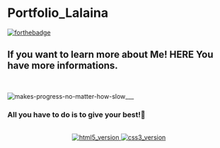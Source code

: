 # Portfolio_Lalaina

[![forthebadge](https://forthebadge.com/images/badges/built-with-love.svg)](https://forthebadge.com)
<br>

<h2>If you want to learn more about Me! HERE You have more informations.</h2>

<br>

![makes-progress-no-matter-how-slow___](https://user-images.githubusercontent.com/98206200/159116047-9088e164-30c1-4297-bd08-b738e3bb2657.svg)
<br>

<h3>All you have to do is to give your best!💯</h3>
<br>
<div align="center">
<!--  HTML5 Version  -->
  <a href="https://github.com/M-Lalaina">
     <img src="https://img.shields.io/badge/HTML5-E34F26?style=for-the-badge&logo=html5&logoColor=white" alt="html5_version"/>
  </a>
<!-- CSS3 Version -->
  <a href="https://github.com/M-Lalaina">
    <img src="https://img.shields.io/badge/CSS3-1572B6?style=for-the-badge&logo=css3&logoColor=white" alt="css3_version"/>
  </a>
</div>
